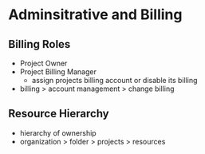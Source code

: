 # Adminsitrative and Billing

## Billing Roles

- Project Owner
- Project Billing Manager 
  - assign projects billing account or disable its billing
- billing > account management > change billing

## Resource Hierarchy

- hierarchy of ownership
- organization > folder > projects > resources